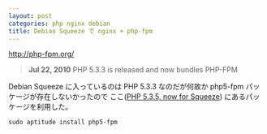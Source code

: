 ```yaml
---
layout: post
categories: php nginx debian
title: Debian Squeeze で nginx + php-fpm
---
```


<http://php-fpm.org/>
> **Jul 22, 2010**
> PHP 5.3.3 is released and now bundles PHP-FPM

Debian Squeeze に入っているのは PHP 5.3.3 なのだが何故か php5-fpm パッケージが存在しないかったので
ここ([PHP 5.3.5, now for Squeeze](http://www.dotdeb.org/2011/01/11/php-5-3-5-now-for-squeeze/)) にあるパッケージを利用した。

<!--more-->

    sudo aptitude install php5-fpm

